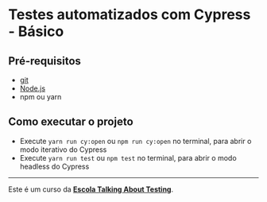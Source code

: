 # Testes automatizados com Cypress - Básico

## Pré-requisitos

- [git](https://git-scm.com/)
- [Node.js](https://nodejs.org/en/)
- npm ou yarn

## Como executar o projeto

- Execute `yarn run cy:open` ou `npm run cy:open` no terminal, para abrir o modo iterativo do Cypress
- Execute `yarn run test` ou `npm test` no terminal, para abrir o modo headless do Cypress

---

Este é um curso da [**Escola Talking About Testing**](https://udemy.com/user/walmyr).
